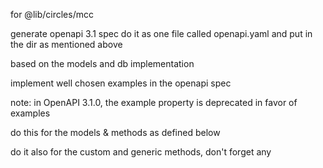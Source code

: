 for @lib/circles/mcc 

generate openapi 3.1 spec
do it as one file called openapi.yaml and put in the dir as mentioned above

based on the models and db implementation

implement well chosen examples in the openapi spec

note: in OpenAPI 3.1.0, the example property is deprecated in favor of examples

do this for the models & methods as defined below

do it also for the custom and generic methods, don't forget any

